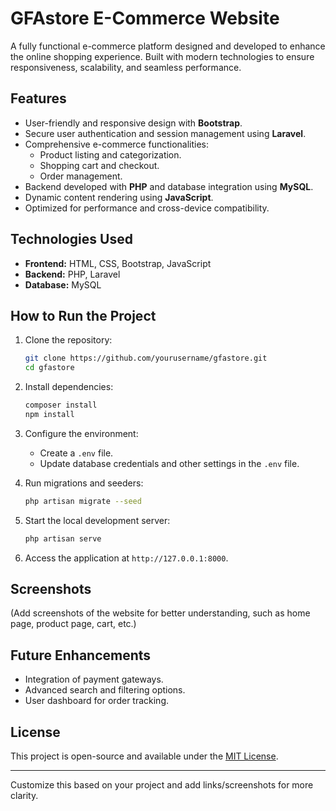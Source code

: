 # GFAstore E-Commerce Website  

A fully functional e-commerce platform designed and developed to enhance the online shopping experience. Built with modern technologies to ensure responsiveness, scalability, and seamless performance.  

## Features  
- User-friendly and responsive design with **Bootstrap**.  
- Secure user authentication and session management using **Laravel**.  
- Comprehensive e-commerce functionalities:  
  - Product listing and categorization.  
  - Shopping cart and checkout.  
  - Order management.  
- Backend developed with **PHP** and database integration using **MySQL**.  
- Dynamic content rendering using **JavaScript**.  
- Optimized for performance and cross-device compatibility.  

## Technologies Used  
- **Frontend:** HTML, CSS, Bootstrap, JavaScript  
- **Backend:** PHP, Laravel  
- **Database:** MySQL  

## How to Run the Project  
1. Clone the repository:  
   ```bash  
   git clone https://github.com/yourusername/gfastore.git  
   cd gfastore  
   ```  

2. Install dependencies:  
   ```bash  
   composer install  
   npm install  
   ```  

3. Configure the environment:  
   - Create a `.env` file.  
   - Update database credentials and other settings in the `.env` file.  

4. Run migrations and seeders:  
   ```bash  
   php artisan migrate --seed  
   ```  

5. Start the local development server:  
   ```bash  
   php artisan serve  
   ```  

6. Access the application at `http://127.0.0.1:8000`.  

## Screenshots  
(Add screenshots of the website for better understanding, such as home page, product page, cart, etc.)  

## Future Enhancements  
- Integration of payment gateways.  
- Advanced search and filtering options.  
- User dashboard for order tracking.  

## License  
This project is open-source and available under the [MIT License](LICENSE).  

---

Customize this based on your project and add links/screenshots for more clarity.
